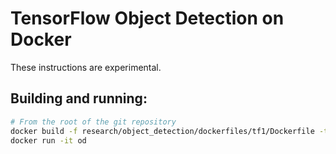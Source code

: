 # TensorFlow Object Detection on Docker

These instructions are experimental.

## Building and running:

```bash
# From the root of the git repository
docker build -f research/object_detection/dockerfiles/tf1/Dockerfile -t od .
docker run -it od
```

